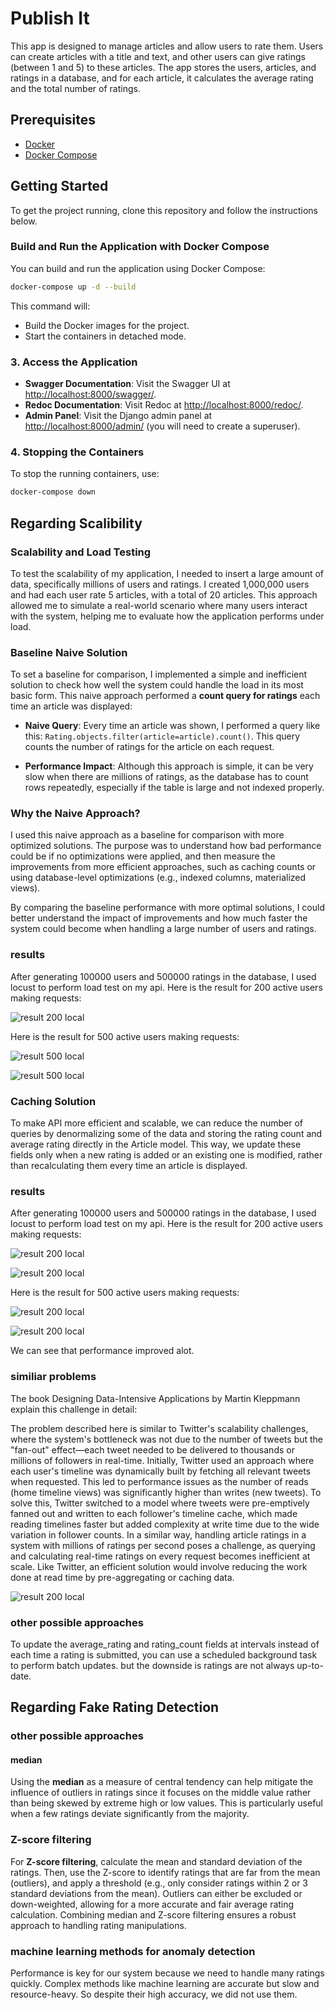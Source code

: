 # Publish It

This app is designed to manage articles and allow users to rate them. Users can create articles with a title and text, and other users can give ratings (between 1 and 5) 
to these articles. The app stores the users, articles, and ratings in a database, and for each article, it calculates the average rating and the total number of ratings.

## Prerequisites

- [Docker](https://www.docker.com/)
- [Docker Compose](https://docs.docker.com/compose/install/)

## Getting Started

To get the project running, clone this repository and follow the instructions below.

### Build and Run the Application with Docker Compose

You can build and run the application using Docker Compose:

```bash
docker-compose up -d --build
```

This command will:
- Build the Docker images for the project.
- Start the containers in detached mode.

### 3. Access the Application

- **Swagger Documentation**: Visit the Swagger UI at [http://localhost:8000/swagger/](http://localhost:8000/swagger/).
- **Redoc Documentation**: Visit Redoc at [http://localhost:8000/redoc/](http://localhost:8000/redoc/).
- **Admin Panel**: Visit the Django admin panel at [http://localhost:8000/admin/](http://localhost:8000/admin/) (you will need to create a superuser).

### 4. Stopping the Containers

To stop the running containers, use:

```bash
docker-compose down
```

## Regarding Scalibility

### Scalability and Load Testing

To test the scalability of my application, I needed to insert a large amount of data, 
specifically millions of users and ratings. I created 1,000,000 users and had each user rate 5 articles, with a total of 20 articles. 
This approach allowed me to simulate a real-world scenario where many users interact with the system, helping me to evaluate how the application performs under load.

### Baseline Naive Solution

To set a baseline for comparison, I implemented a simple and inefficient solution to check how well the system could handle the load in its most basic form. This naive approach performed a **count query for ratings** each time an article was displayed:

- **Naive Query**: Every time an article was shown, I performed a query like this: `Rating.objects.filter(article=article).count()`. This query counts the number of ratings for the article on each request.
  
- **Performance Impact**: Although this approach is simple, it can be very slow when there are millions of ratings, as the database has to count rows repeatedly, especially if the table is large and not indexed properly.

### Why the Naive Approach?

I used this naive approach as a baseline for comparison with more optimized solutions. The purpose was to understand how bad performance could be if no optimizations were applied, and then measure the improvements from more efficient approaches, such as caching counts or using database-level optimizations (e.g., indexed columns, materialized views).

By comparing the baseline performance with more optimal solutions, I could better understand the impact of improvements and how much faster the system could become when handling a large number of users and ratings.
### results

After generating 100000 users and 500000 ratings in the database, I used locust to perform load test on my api. Here is the result for 200 active users making requests:

![result 200 local](https://github.com/mohamadfh/publishit/blob/main/reports/200%20local.png?raw=true)

Here is the result for 500 active users making requests:

![result 500 local](https://github.com/mohamadfh/publishit/blob/main/reports/500%20local.png?raw=true)

![result 500 local](https://github.com/mohamadfh/publishit/blob/main/reports/500%20local%20chart.png?raw=true)

### Caching Solution

To make API more efficient and scalable, we can reduce the number of queries by denormalizing some of the data and storing the rating count and average rating directly in the Article model. This way, we update these fields only when a new rating is added or an existing one is modified, rather than recalculating them every time an article is displayed.

### results

After generating 100000 users and 500000 ratings in the database, I used locust to perform load test on my api. Here is the result for 200 active users making requests:

![result 200 local](https://github.com/mohamadfh/publishit/blob/main/reports/rep_2_200.png?raw=true)

![result 200 local](https://github.com/mohamadfh/publishit/blob/main/reports/rep_2_200_chart.png?raw=true)


Here is the result for 500 active users making requests:

![result 200 local](https://github.com/mohamadfh/publishit/blob/main/reports/rep_2_500.png?raw=true)

![result 200 local](https://github.com/mohamadfh/publishit/blob/main/reports/rep_2_500_chart.png?raw=true)

We can see that performance improved alot.

### similiar problems

The book Designing Data-Intensive Applications by Martin Kleppmann explain this challenge in detail:

The problem described here is similar to Twitter's scalability challenges, where the system's bottleneck was not due to the number of tweets but the "fan-out" effect—each tweet needed to be delivered to thousands or millions of followers in real-time. Initially, Twitter used an approach where each user's timeline was dynamically built by fetching all relevant tweets when requested. This led to performance issues as the number of reads (home timeline views) was significantly higher than writes (new tweets). To solve this, Twitter switched to a model where tweets were pre-emptively fanned out and written to each follower's timeline cache, which made reading timelines faster but added complexity at write time due to the wide variation in follower counts. In a similar way, handling article ratings in a system with millions of ratings per second poses a challenge, as querying and calculating real-time ratings on every request becomes inefficient at scale. Like Twitter, an efficient solution would involve reducing the work done at read time by pre-aggregating or caching data.

![result 200 local](https://github.com/mohamadfh/publishit/blob/main/reports/twitter_issue.png?raw=true)

### other possible approaches

To update the average_rating and rating_count fields at intervals instead of each time a rating is submitted, you can use a scheduled background task to perform batch updates. but the downside is ratings are not always up-to-date.

## Regarding Fake Rating Detection

### other possible approaches

#### median

Using the **median** as a measure of central tendency can help mitigate the influence of outliers in ratings since it focuses on the middle value rather than being skewed by extreme high or low values. This is particularly useful when a few ratings deviate significantly from the majority.

### Z-score filtering

For **Z-score filtering**, calculate the mean and standard deviation of the ratings. Then, use the Z-score to identify ratings that are far from the mean (outliers), and apply a threshold (e.g., only consider ratings within 2 or 3 standard deviations from the mean). Outliers can either be excluded or down-weighted, allowing for a more accurate and fair average rating calculation. Combining median and Z-score filtering ensures a robust approach to handling rating manipulations.

### machine learning methods for anomaly detection 

Performance is key for our system because we need to handle many ratings quickly. Complex methods like machine learning are accurate but slow and resource-heavy. So despite their high accuracy, we did not use them.
